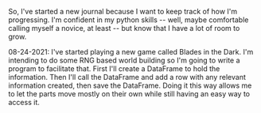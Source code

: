 So, I've started a new journal because I want to keep track of how I'm progressing. I'm confident in my python skills -- well, maybe comfortable calling myself a novice, at least -- but know that I have a lot of room to grow.

08-24-2021: I've started playing a new game called Blades in the Dark. I'm intending to do some RNG based world building so I'm going to write a program to facilitate that. First I'll create a DataFrame to hold the information. 
Then I'll call the DataFrame and add a row with any relevant information created, then save the DataFrame. Doing it this way allows me to let the parts move mostly on their own while still having an easy way to access it.
